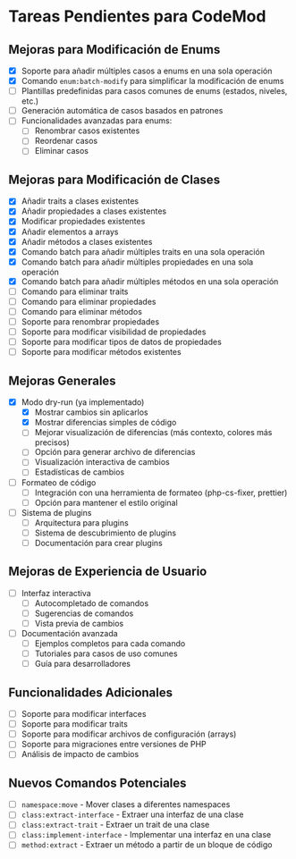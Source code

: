 # Tareas Pendientes para CodeMod

## Mejoras para Modificación de Enums

- [x] Soporte para añadir múltiples casos a enums en una sola operación
- [x] Comando `enum:batch-modify` para simplificar la modificación de enums
- [ ] Plantillas predefinidas para casos comunes de enums (estados, niveles, etc.)
- [ ] Generación automática de casos basados en patrones
- [ ] Funcionalidades avanzadas para enums:
  - [ ] Renombrar casos existentes
  - [ ] Reordenar casos
  - [ ] Eliminar casos

## Mejoras para Modificación de Clases

- [x] Añadir traits a clases existentes
- [x] Añadir propiedades a clases existentes
- [x] Modificar propiedades existentes
- [x] Añadir elementos a arrays
- [x] Añadir métodos a clases existentes
- [x] Comando batch para añadir múltiples traits en una sola operación
- [x] Comando batch para añadir múltiples propiedades en una sola operación
- [x] Comando batch para añadir múltiples métodos en una sola operación
- [ ] Comando para eliminar traits
- [ ] Comando para eliminar propiedades
- [ ] Comando para eliminar métodos
- [ ] Soporte para renombrar propiedades
- [ ] Soporte para modificar visibilidad de propiedades
- [ ] Soporte para modificar tipos de datos de propiedades
- [ ] Soporte para modificar métodos existentes

## Mejoras Generales

- [x] Modo dry-run (ya implementado)
  - [x] Mostrar cambios sin aplicarlos
  - [x] Mostrar diferencias simples de código
  - [ ] Mejorar visualización de diferencias (más contexto, colores más precisos)
  - [ ] Opción para generar archivo de diferencias
  - [ ] Visualización interactiva de cambios
  - [ ] Estadísticas de cambios

- [ ] Formateo de código
  - [ ] Integración con una herramienta de formateo (php-cs-fixer, prettier)
  - [ ] Opción para mantener el estilo original

- [ ] Sistema de plugins
  - [ ] Arquitectura para plugins
  - [ ] Sistema de descubrimiento de plugins
  - [ ] Documentación para crear plugins

## Mejoras de Experiencia de Usuario

- [ ] Interfaz interactiva
  - [ ] Autocompletado de comandos
  - [ ] Sugerencias de comandos
  - [ ] Vista previa de cambios

- [ ] Documentación avanzada
  - [ ] Ejemplos completos para cada comando
  - [ ] Tutoriales para casos de uso comunes
  - [ ] Guía para desarrolladores

## Funcionalidades Adicionales

- [ ] Soporte para modificar interfaces
- [ ] Soporte para modificar traits
- [ ] Soporte para modificar archivos de configuración (arrays)
- [ ] Soporte para migraciones entre versiones de PHP
- [ ] Análisis de impacto de cambios

## Nuevos Comandos Potenciales

- [ ] `namespace:move` - Mover clases a diferentes namespaces
- [ ] `class:extract-interface` - Extraer una interfaz de una clase
- [ ] `class:extract-trait` - Extraer un trait de una clase
- [ ] `class:implement-interface` - Implementar una interfaz en una clase
- [ ] `method:extract` - Extraer un método a partir de un bloque de código 